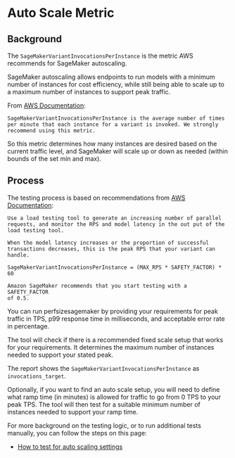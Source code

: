 # Auto Scale Metric

## Background

The `SageMakerVariantInvocationsPerInstance` is the metric AWS recommends for SageMaker autoscaling.

SageMaker autoscaling allows endpoints to run models with a minimum number of instances for cost
efficiency, while still being able to scale up to a maximum number of instances to support peak
traffic.

From
[AWS Documentation](https://docs.aws.amazon.com/sagemaker/latest/dg/endpoint-auto-scaling-add-code-define.html):

```
SageMakerVariantInvocationsPerInstance is the average number of times
per minute that each instance for a variant is invoked. We strongly
recommend using this metric.
```

So this metric determines how many instances are desired based on the current traffic level, and
SageMaker will scale up or down as needed (within bounds of the set min and max).


## Process

The testing process is based on recommendations from
[AWS Documentation](https://docs.aws.amazon.com/sagemaker/latest/dg/endpoint-scaling-loadtest.html):

```
Use a load testing tool to generate an increasing number of parallel
requests, and monitor the RPS and model latency in the out put of the
load testing tool.

When the model latency increases or the proportion of successful
transactions decreases, this is the peak RPS that your variant can
handle.

SageMakerVariantInvocationsPerInstance = (MAX_RPS * SAFETY_FACTOR) * 60

Amazon SageMaker recommends that you start testing with a SAFETY_FACTOR
of 0.5.
```

You can run perfsizesagemaker by providing your requirements for peak traffic in TPS, p99 response
time in milliseconds, and acceptable error rate in percentage.

The tool will check if there is a recommended fixed scale setup that works for your requirements.
It determines the maximum number of instances needed to support your stated peak.

The report shows the `SageMakerVariantInvocationsPerInstance` as `invocations_target`.

Optionally, if you want to find an auto scale setup, you will need to define what ramp time (in
minutes) is allowed for traffic to go from 0 TPS to your peak TPS. The tool will then test for a
suitable minimum number of instances needed to support your ramp time.

For more background on the testing logic, or to run additional tests manually, you can follow the
steps on this page:

- [How to test for auto scaling settings](auto-scale-testing.md)
